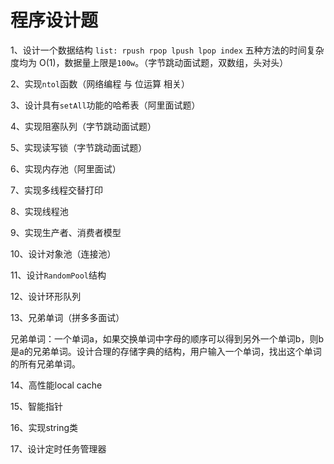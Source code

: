 # 程序设计题

1、设计一个数据结构 `list: rpush rpop lpush lpop index` 五种方法的时间复杂度均为 O\(1\)，数据量上限是`100w`。（字节跳动面试题，双数组，头对头）

2、实现`ntol`函数（网络编程 与 位运算 相关）

3、设计具有`setAll`功能的哈希表（阿里面试题）

4、实现阻塞队列（字节跳动面试题）

5、实现读写锁（字节跳动面试题）

6、实现内存池（阿里面试）

7、实现多线程交替打印

8、实现线程池

9、实现生产者、消费者模型

10、设计对象池（连接池）

11、设计`RandomPool`结构

12、设计环形队列

13、兄弟单词（拼多多面试）

兄弟单词：一个单词a，如果交换单词中字母的顺序可以得到另外一个单词b，则b是a的兄弟单词。设计合理的存储字典的结构，用户输入一个单词，找出这个单词的所有兄弟单词。

14、高性能local cache

15、智能指针

16、实现string类

17、设计定时任务管理器



